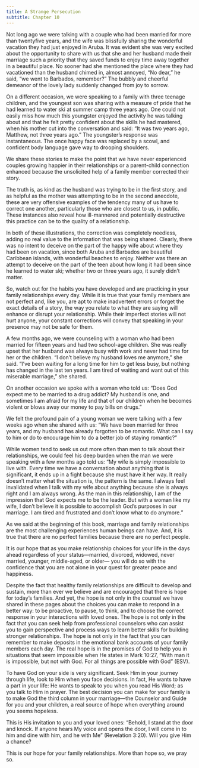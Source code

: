 ```yaml
---
title: A Strange Persecution
subtitle: Chapter 10
---
```


Not long ago we were talking with a couple who had been married for more than twentyfive years, and the wife was blissfully sharing the wonderful vacation they had just enjoyed in Aruba. It was evident she was very excited about the opportunity to share with us that she and her husband made their marriage such a priority that they saved funds to enjoy time away together in a beautiful place. No sooner had she mentioned the place where they had vacationed than the husband chimed in, almost annoyed, “No dear,” he said, “we went to Barbados, remember?” The bubbly and cheerful demeanor of the lovely lady suddenly changed from joy to sorrow.

On a different occasion, we were speaking to a family with three teenage children, and the youngest son was sharing with a measure of pride that he had learned to water ski at summer camp three years ago. One could not easily miss how much this youngster enjoyed the activity he was talking about and that he felt pretty confident about the skills he had mastered, when his mother cut into the conversation and said: “It was two years ago, Matthew, not three years ago.” The youngster’s response was instantaneous. The once happy face was replaced by a scowl, and confident body language gave way to drooping shoulders.

We share these stories to make the point that we have never experienced couples growing happier in their relationships or a parent-child connection enhanced because the unsolicited help of a family member corrected their story.

The truth is, as kind as the husband was trying to be in the first story, and as helpful as the mother was attempting to be in the second anecdote, these are very offensive examples of the tendency many of us have to correct one another, particularly those who are closest to us, in public. These instances also reveal how ill-mannered and potentially destructive this practice can be to the quality of a relationship.

In both of these illustrations, the correction was completely needless, adding no real value to the information that was being shared. Clearly, there was no intent to deceive on the part of the happy wife about where they had been on vacation, since both Aruba and Barbados are beautiful Caribbean islands, with wonderful beaches to enjoy. Neither was there an attempt to deceive on the part of the teen about how long it had been since he learned to water ski; whether two or three years ago, it surely didn’t matter.

So, watch out for the habits you have developed and are practicing in your family relationships every day. While it is true that your family members are not perfect and, like you, are apt to make inadvertent errors or forget the exact details of a story, the way you relate to what they are saying will enhance or disrupt your relationship. While their imperfect stories will not hurt anyone, your constant corrections will convey that speaking in your presence may not be safe for them.

A few months ago, we were counseling with a woman who had been married for fifteen years and had two school-age children. She was really upset that her husband was always busy with work and never had time for her or the children. “I don’t believe my husband loves me anymore,” she said. “I’ve been waiting for a long time for him to get less busy, but nothing has changed in the last ten years. I am tired of waiting and want out of this miserable marriage,” she shared.

On another occasion we spoke with a woman who told us: “Does God expect me to be married to a drug addict? My husband is one, and sometimes I am afraid for my life and that of our children when he becomes violent or blows away our money to pay bills on drugs.”

We felt the profound pain of a young woman we were talking with a few weeks ago when she shared with us: “We have been married for three years, and my husband has already forgotten to be romantic. What can I say to him or do to encourage him to do a better job of staying romantic?”

While women tend to seek us out more often than men to talk about their relationships, we could feel his deep burden when the man we were speaking with a few months ago told us: “My wife is simply impossible to live with. Every time we have a conversation about anything that is significant, it ends up in a fight because she must have it her way. It really doesn’t matter what the situation is, the pattern is the same. I always feel invalidated when I talk with my wife about anything because she is always right and I am always wrong. As the man in this relationship, I am of the impression that God expects me to be the leader. But with a woman like my wife, I don’t believe it is possible to accomplish God’s purposes in our marriage. I am tired and frustrated and don’t know what to do anymore.”

As we said at the beginning of this book, marriage and family relationships are the most challenging experiences human beings can have. And, it is true that there are no perfect families because there are no perfect people.

It is our hope that as you make relationship choices for your life in the days ahead regardless of your status—married, divorced, widowed, never married, younger, middle-aged, or older— you will do so with the confidence that you are not alone in your quest for greater peace and happiness.

Despite the fact that healthy family relationships are difficult to develop and sustain, more than ever we believe and are encouraged that there is hope for today’s families. And yet, the hope is not only in the counsel we have shared in these pages about the choices you can make to respond in a better way: to be proactive, to pause, to think, and to choose the correct response in your interactions with loved ones. The hope is not only in the fact that you can seek help from professional counselors who can assist you to gain perspective and process ways to learn better skills for building stronger relationships. The hope is not only in the fact that you can remember to make deposits in the emotional bank accounts of your family members each day. The real hope is in the promises of God to help you in situations that seem impossible when He states in Mark 10:27, “With man it is impossible, but not with God. For all things are possible with God” (ESV).

To have God on your side is very significant. Seek Him in your journey through life, look to Him when you face decisions. In fact, He wants to have a part in your life: He wants to speak to you when you read His Word; as you talk to Him in prayer. The best decision you can make for your family is to make God the third column in your marriage—the Counselor and Guide for you and your children, a real source of hope when everything around you seems hopeless.

This is His invitation to you and your loved ones: “Behold, I stand at the door and knock. If anyone hears My voice and opens the door, I will come in to him and dine with him, and he with Me” (Revelation 3:20). Will you give Him a chance?

This is our hope for your family relationships. More than hope so, we pray so.
